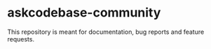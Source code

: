 # askcodebase-community
This repository is meant for documentation, bug reports and feature requests.
